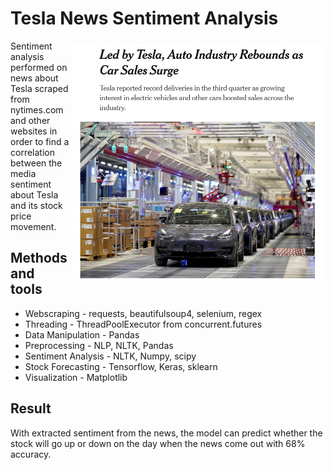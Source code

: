 # Tesla News Sentiment Analysis 

<img align="right" vspace="5" hspace="5" src="./img/logo.png" width="400">
Sentiment analysis performed on news about Tesla scraped from nytimes.com and other websites
in order to find a correlation between the media sentiment about Tesla and its stock price
movement.

## Methods and tools
* Webscraping - requests, beautifulsoup4, selenium, regex
* Threading - ThreadPoolExecutor from concurrent.futures
* Data Manipulation - Pandas
* Preprocessing - NLP, NLTK, Pandas
* Sentiment Analysis - NLTK, Numpy, scipy
* Stock Forecasting - Tensorflow, Keras, sklearn
* Visualization - Matplotlib

## Result
With extracted sentiment from the news, the model can predict whether the stock will go up or down
on the day when the news come out with 68% accuracy.